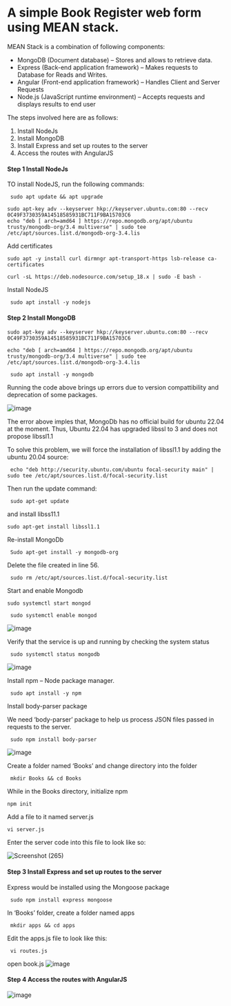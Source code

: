 # A simple Book Register web form using MEAN stack.

MEAN Stack is a combination of following components:
- MongoDB (Document database) – Stores and allows to retrieve data.
- Express (Back-end application framework) – Makes requests to Database for Reads and Writes.
- Angular (Front-end application framework) – Handles Client and Server Requests
- Node.js (JavaScript runtime environment) – Accepts requests and displays results to end user

The steps involved here are as follows:
1. Install NodeJs
2. Install MongoDB
3. Install Express and set up routes to the server
4. Access the routes with AngularJS


#### Step 1 Install NodeJs
TO install NodeJS, run the following commands:

` sudo apt update && apt upgrade`

```
sudo apt-key adv --keyserver hkp://keyserver.ubuntu.com:80 --recv 0C49F3730359A14518585931BC711F9BA15703C6
echo "deb [ arch=amd64 ] https://repo.mongodb.org/apt/ubuntu trusty/mongodb-org/3.4 multiverse" | sudo tee /etc/apt/sources.list.d/mongodb-org-3.4.lis

```

Add certificates

```
sudo apt -y install curl dirmngr apt-transport-https lsb-release ca-certificates

curl -sL https://deb.nodesource.com/setup_18.x | sudo -E bash -
```
Install NodeJS

` sudo apt install -y nodejs`

#### Step 2 Install MongoDB

```
sudo apt-key adv --keyserver hkp://keyserver.ubuntu.com:80 --recv 0C49F3730359A14518585931BC711F9BA15703C6

echo "deb [ arch=amd64 ] https://repo.mongodb.org/apt/ubuntu trusty/mongodb-org/3.4 multiverse" | sudo tee /etc/apt/sources.list.d/mongodb-org-3.4.lis
```

` sudo apt install -y mongodb`

Running the code above brings up errors due to version compattibility and deprecation of some packages. 

![image](https://github.com/ettebaDwop/dareyProject4/assets/7973831/e98f3543-9beb-47cf-859b-4b1d20f45e18)

The error above imples that, MongoDb has no official build for ubuntu 22.04 at the moment. Thus, Ubuntu 22.04 has upgraded libssl to 3 and does not propose libssl1.1

To solve this problem, we will force the installation of libssl1.1 by adding the ubuntu 20.04 source:

` echo "deb http://security.ubuntu.com/ubuntu focal-security main" | sudo tee /etc/apt/sources.list.d/focal-security.list`

Then run the update command:

` sudo apt-get update`

and install libss11.1

` sudo apt-get install libssl1.1 `  

Re-install MongoDb

` Sudo apt-get install -y mongodb-org`

Delete the file created in line 56.

` sudo rm /etc/apt/sources.list.d/focal-security.list`

Start and enable  Mongodb

` sudo systemctl start mongod `

` sudo systemctl enable mongod`

![image](https://github.com/ettebaDwop/dareyProject4/assets/7973831/5decc155-50d6-405a-899e-b36be733e472)

Verify that the service is up and running by checking the system status

` sudo systemctl status mongodb`

![image](https://github.com/ettebaDwop/dareyProject4/assets/7973831/60253d29-6afe-4647-a120-6fd6f0f2c945)

Install npm – Node package manager.

` sudo apt install -y npm`

Install body-parser package

We need ‘body-parser’ package to help us process JSON files passed in requests to the server.

` sudo npm install body-parser`

![image](https://github.com/ettebaDwop/dareyProject4/assets/7973831/89b59021-04c7-4338-879c-a3d3b6beb6cf)

Create a folder named ‘Books’ and change directory into the folder

` mkdir Books && cd Books`

While in the Books directory, initialize npm 

`npm init`

Add a file to it named server.js

`vi server.js`

Enter the server code into this file to look like so:

![Screenshot (265)](https://github.com/ettebaDwop/dareyProject4/assets/7973831/95048a1b-4ac5-48cc-aaf0-48c1ce166727)

#### Step 3 Install Express and set up routes to the server
Express would be installed using the Mongoose package

` sudo npm install express mongoose`

In ‘Books’ folder, create a folder named apps

` mkdir apps && cd apps`

Edit the apps.js file to look like this:

` vi routes.js`







open  book.js
![image](https://github.com/ettebaDwop/dareyProject4/assets/7973831/e0977bb6-4f4f-4b7e-a499-feeab48e6aa4)

#### Step 4 Access the routes with AngularJS

![image](https://github.com/ettebaDwop/dareyProject4/assets/7973831/526a8119-bf77-4f4b-ae55-dbe139db008e)
